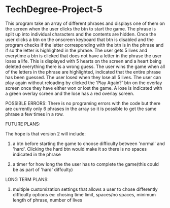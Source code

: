 # TechDegree-Project-5

This program take an array of different phrases and displays one of them on the screen when the user clicks the btn to 
start the game. The phrase is split up into individual characters and the contents are hidden. Once the user clicks
a btn on the onscreen keyboard that btn is disabled and the program checks if the letter corresponding with the btn
is in the phrase and if so the letter is highlighted in the phrase. The user gets 5 lives and everytime a btn is clicked
that does not have a letter in the phrase the user loses a life. This is displayed with 5 hearts on the screen and 
a heart being deleted everything there is a wrong guess. The user wins the game when all of the letters in the phrase are
highlighted, indicated that the entire phrase has been guessed. The user losed when they lose all 5 lives. The user can play
again without reloading by clicked the 'Play Again?' btn on the overlay screen once they have either won or lost the game. A
lose is indicated with a green overlay screen and the lose has a red overlay screen.


POSSIBLE ERRORS:
There is no programing errors with the code but there are currently only 6 phrases in the array so it is possible to get
the same phrase a few times in a row.


FUTURE PLANS:

The hope is that version 2 will include:

1) a btn before starting the game to choose difficulty between 'normal' and 'hard'. Clicking the hard btn would
	make it so there is no spaces indicated in the phrase

2) a timer for how long the the user has to complete the game(this could be as part of 'hard' diffculty)



LONG TERM PLANS:

1) multiple customization settings that allows a user to chose differently difficulty options
	ex: chosing time limit, spaces/no spaces, minimum length of phrase, number of lives
